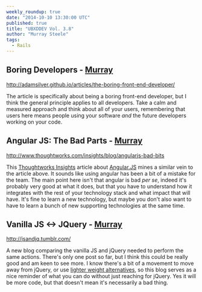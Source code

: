 ```yaml
---
weekly_roundup: true
date: "2014-10-10 13:30:00 UTC"
published: true
title: "UBXDDEV Vol. 3.8"
author: "Murray Steele"
tags:
  - Rails
---
```


## Boring Developers - [Murray](/people/murray-steele/)

http://adamsilver.github.io/articles/the-boring-front-end-developer/

The article is specifically about being a boring front-end developer, but I think the general principle applies to all developers.  Take a calm and measured approach and think about all of your users, remembering that users here means people using your software *and* the future developers working on your code.

## Angular JS: The Bad Parts - [Murray](/people/murray-steele/)

http://www.thoughtworks.com/insights/blog/angularjs-bad-bits

This [Thoughtworks Insights](http://www.thoughtworks.com/insights/) article about [Angular.JS](https://angularjs.org/) mines a similar vein to the article above.  It sounds like using angular has been a bit of a mistake for the team.  The main point here isn't that angular is bad *per se*, indeed it's probably very good at what it does, but that you have to understand how it integrates with the rest of your technology stack and what impact that will have.  It's fine to learn a new technology, but maybe you don't also want to have to learn a bunch of new supporting technologies at the same time.

## Vanilla JS <-> JQuery - [Murray](/people/murray-steele)

http://jsandjq.tumblr.com/

A new blog comparing the vanilla JS and jQuery needed to perform the same actions.  There's only one post so far, but I think this could be really good and am keen to see more.  I know there's a bit of a movement to move away from jQuery, or use [lighter weight alternatives](http://zeptojs.com/), so this blog serves as a nice reminder of what you can do without just reaching for jQuery.  Yes it will be more code, but that doesn't mean it's necessarily a bad thing.
